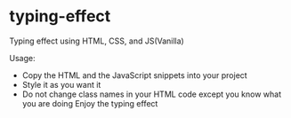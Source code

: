 # typing-effect
Typing effect using HTML, CSS, and JS(Vanilla)

Usage:
- Copy the HTML and the JavaScript snippets into your project
- Style it as you want it
- Do not change class names in your HTML code except you know what you are doing
Enjoy the typing effect
